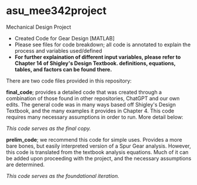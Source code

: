 # asu_mee342project
Mechanical Design Project

- Created Code for Gear Design [MATLAB]
- Please see files for code breakdown; all code is annotated to explain the process and variables used/defined
- **For further explaination of different input variables, please refer to Chapter 14 of Shigley's Design Textbook. definitions, equations, tables, and factors can be found there.**

There are two code files provided in this repository:

  **final_code**; provides a detailed code that was created through a combination of those found in other repositories, ChatGPT and our own edits. The general code was in many ways based off Shigley's Design Textbook, and the many examples it provides in Chapter 4. This code requires many necessary assumptions in order to run. More detail below:
  
_This code serves as the final copy._

  **prelim_code**; we recommend this code for simple uses. Provides a more bare bones, but easily interpreted version of a Spur Gear analysis. However, this code is translated from the textbook analysis equations. Much of it can be added upon proceeding with the project, and the necessary assumptions are determined.
  
_This code serves as the foundational iteration._
